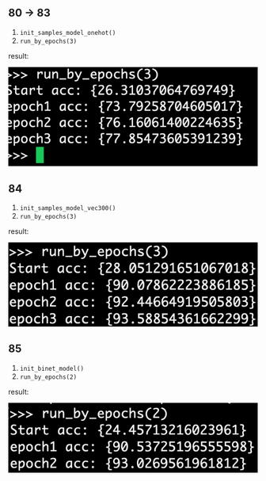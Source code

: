 ## 80 -> 83

1. `init_samples_model_onehot()`
2. `run_by_epochs(3)`

result:

![](83.png)

## 84

1. `init_samples_model_vec300()`
2. `run_by_epochs(3)`

result:

![](84.png)


## 85

1. `init_binet_model()`
2. `run_by_epochs(2)`

result:

![](85.png)
